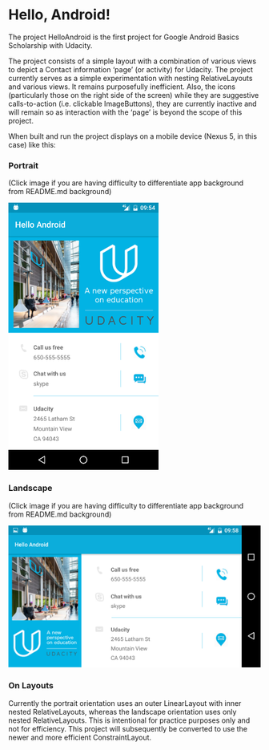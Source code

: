 # Hello, Android!

The project HelloAndroid is the first project for Google Android Basics Scholarship with Udacity.

The project consists of a simple layout with a combination of various views to depict a Contact information ‘page’ (or activity) for Udacity. The project currently serves as a simple experimentation with nesting RelativeLayouts and various views. It remains purposefully inefficient. Also, the icons (particularly those on the right side of the screen) while they are suggestive calls-to-action (i.e. clickable ImageButtons), they are currently inactive and will remain so as interaction with the ‘page’ is beyond the scope of this project.

When built and run the project displays on a mobile device (Nexus 5, in this case) like this:

### Portrait
(Click image if you are having difficulty to differentiate app background from README.md background)

![alt text](https://github.com/AppsDJ/HelloAndroid/blob/master/screenshot_udacity_portrait.png)

### Landscape
(Click image if you are having difficulty to differentiate app background from README.md background)

![alt text](https://github.com/AppsDJ/HelloAndroid/blob/master/screenshot_udacity_land.png)

### On Layouts
Currently the portrait orientation uses an outer LinearLayout with inner nested RelativeLayouts, whereas the landscape orientation uses only nested RelativeLayouts. This is intentional for practice purposes only and not for efficiency.
This project will subsequently be converted to use the newer and more efficient ConstraintLayout.
